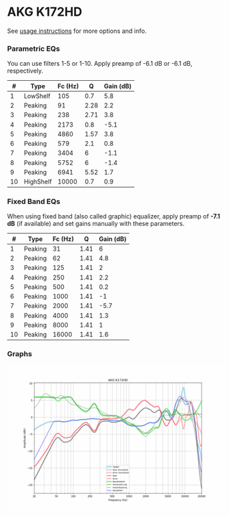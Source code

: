 # AKG K172HD
See [usage instructions](https://github.com/jaakkopasanen/AutoEq#usage) for more options and info.

### Parametric EQs
You can use filters 1-5 or 1-10. Apply preamp of -6.1 dB or -6.1 dB, respectively.

|   # | Type      |   Fc (Hz) |    Q |   Gain (dB) |
|-----|-----------|-----------|------|-------------|
|   1 | LowShelf  |       105 | 0.7  |         5.8 |
|   2 | Peaking   |        91 | 2.28 |         2.2 |
|   3 | Peaking   |       238 | 2.71 |         3.8 |
|   4 | Peaking   |      2173 | 0.8  |        -5.1 |
|   5 | Peaking   |      4860 | 1.57 |         3.8 |
|   6 | Peaking   |       579 | 2.1  |         0.8 |
|   7 | Peaking   |      3404 | 6    |        -1.1 |
|   8 | Peaking   |      5752 | 6    |        -1.4 |
|   9 | Peaking   |      6941 | 5.52 |         1.7 |
|  10 | HighShelf |     10000 | 0.7  |         0.9 |

### Fixed Band EQs
When using fixed band (also called graphic) equalizer, apply preamp of **-7.1 dB** (if available) and set gains manually with these parameters.

|   # | Type    |   Fc (Hz) |    Q |   Gain (dB) |
|-----|---------|-----------|------|-------------|
|   1 | Peaking |        31 | 1.41 |         6   |
|   2 | Peaking |        62 | 1.41 |         4.8 |
|   3 | Peaking |       125 | 1.41 |         2   |
|   4 | Peaking |       250 | 1.41 |         2.2 |
|   5 | Peaking |       500 | 1.41 |         0.2 |
|   6 | Peaking |      1000 | 1.41 |        -1   |
|   7 | Peaking |      2000 | 1.41 |        -5.7 |
|   8 | Peaking |      4000 | 1.41 |         1.3 |
|   9 | Peaking |      8000 | 1.41 |         1   |
|  10 | Peaking |     16000 | 1.41 |         1.6 |

### Graphs
![](./AKG%20K172HD.png)

